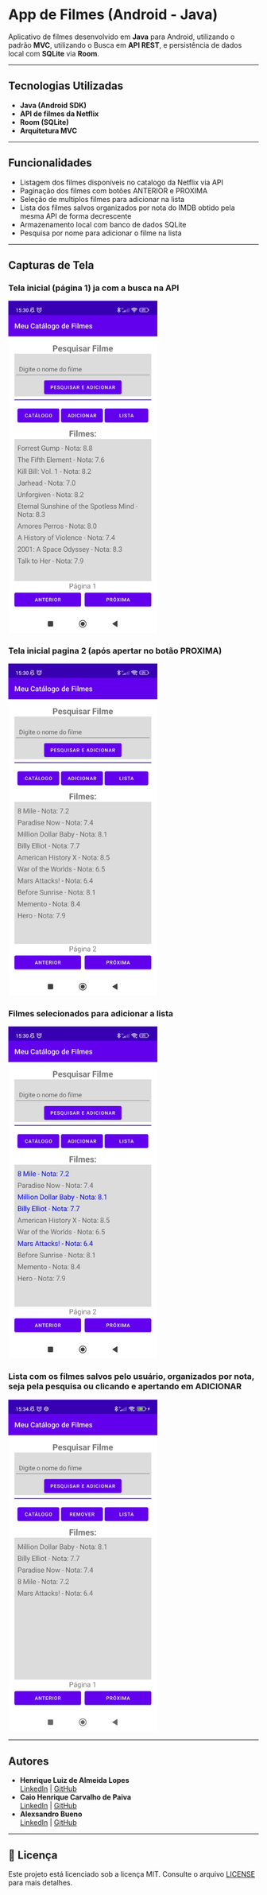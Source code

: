 # App de Filmes (Android - Java)

Aplicativo de filmes desenvolvido em **Java** para Android, utilizando o padrão **MVC**, utilizando o Busca em **API REST**, e persistência de dados local com **SQLite** via **Room**.

---

## Tecnologias Utilizadas

- **Java (Android SDK)**
- **API de filmes da Netflix**
- **Room (SQLite)**
- **Arquitetura MVC**

---

## Funcionalidades

- Listagem dos filmes disponíveis no catalogo da Netflix via API
- Paginação dos filmes com botões ANTERIOR e PROXIMA
- Seleção de multiplos filmes para adicionar na lista
- Lista dos filmes salvos organizados por nota do IMDB obtido pela mesma API de forma decrescente
- Armazenamento local com banco de dados SQLite  
- Pesquisa por nome para adicionar o filme na lista 

---

## Capturas de Tela
### Tela inicial (página 1) ja com a busca na API
<img src="img/1.jpeg" width="300"/>

### Tela inicial pagina 2 (após apertar no botão PROXIMA)
<img src="img/2.jpeg" width="300"/>

### Filmes selecionados para adicionar a lista
<img src="img/3.jpeg" width="300"/>

### Lista com os filmes salvos pelo usuário, organizados por nota, seja pela pesquisa ou clicando e apertando em ADICIONAR
<img src="img/4.jpeg" width="300"/>

---

## Autores

- **Henrique Luiz de Almeida Lopes**  
  [LinkedIn](https://www.linkedin.com/in/henrique-luiz-almeida-lopes) | [GitHub](https://github.com/HenriqueLopes-dev)
- **Caio Henrique Carvalho de Paiva**  
  [LinkedIn](https://www.linkedin.com/in/caio-henrique-carvalho-de-paiva) | [GitHub](https://github.com/Caiopaiva07)
- **Alexsandro Bueno**  
  [LinkedIn](https://www.linkedin.com/in/alexbueno-dev) | [GitHub](https://github.com/alexbueno-dev)

---

## 📄 Licença

Este projeto está licenciado sob a licença MIT. Consulte o arquivo [LICENSE](LICENSE) para mais detalhes.
